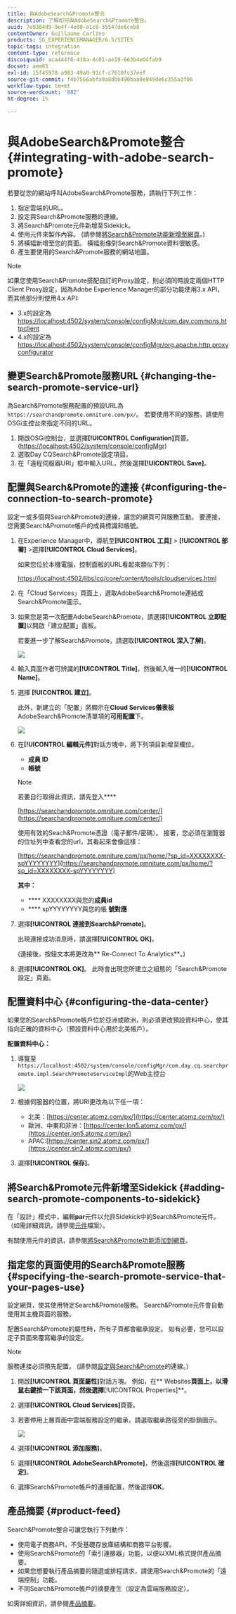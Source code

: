 ```yaml
---
title: 與AdobeSearch&Promote整合
description: 了解如何與AdobeSearch&Promote整合。
uuid: 7e9384d9-9e4f-4e00-a1c9-35547de6ceb8
contentOwner: Guillaume Carlino
products: SG_EXPERIENCEMANAGER/6.5/SITES
topic-tags: integration
content-type: reference
discoiquuid: aca444f6-418a-4c01-ae19-663b4e04fab9
docset: aem65
exl-id: 15f45978-a983-49a0-91cf-c7610fc37eef
source-git-commit: f4b7566abfa0a8dbb490baa0e849de6c355a3f06
workflow-type: tm+mt
source-wordcount: '882'
ht-degree: 1%

---
```


# 與AdobeSearch&amp;Promote整合{#integrating-with-adobe-search-promote}

若要從您的網站呼叫AdobeSearch&amp;Promote服務，請執行下列工作：

1. 指定雲端的URL。
1. 設定與Search&amp;Promote服務的連線。
1. 將Search&amp;Promote元件新增至Sidekick。
1. 使用元件來製作內容。 (請參閱[將Search&amp;Promote功能新增至網頁](/help/sites-authoring/search-and-promote.md)。)
1. 將橫幅新增至您的頁面。 橫幅影像對Search&amp;Promote資料很敏感。
1. 產生要使用的Search&amp;Promote服務的網站地圖。

>[!NOTE]
>
>如果您使用Search&amp;Promote搭配自訂的Proxy設定，則必須同時設定兩個HTTP Client Proxy設定，因為Adobe Experience Manager的部分功能使用3.x API，而其他部分則使用4.x API:
>
>* 3.x的設定為[https://localhost:4502/system/console/configMgr/com.day.commons.httpclient](https://localhost:4502/system/console/configMgr/com.day.commons.httpclient)
>* 4.x的設定為[https://localhost:4502/system/console/configMgr/org.apache.http.proxyconfigurator](https://localhost:4502/system/console/configMgr/org.apache.http.proxyconfigurator)

>



## 變更Search&amp;Promote服務URL {#changing-the-search-promote-service-url}

為Search&amp;Promote服務配置的預設URL為`https://searchandpromote.omniture.com/px/`。 若要使用不同的服務，請使用OSGi主控台來指定不同的URL。

1. 開啟OSGi控制台，並選擇&#x200B;**[!UICONTROL Configuration]**&#x200B;頁簽。 ([https://localhost:4502/system/console/configMgr](https://localhost:4502/system/console/configMgr))
1. 選取Day CQSearch&amp;Promote設定項目。
1. 在「遠程伺服器URI」框中輸入URL，然後選擇&#x200B;**[!UICONTROL Save]**。

## 配置與Search&amp;Promote的連接 {#configuring-the-connection-to-search-promote}

設定一或多個與Search&amp;Promote的連線，讓您的網頁可與服務互動。 要連接，您需要Search&amp;Promote帳戶的成員標識和帳號。

1. 在Experience Manager中，導航至&#x200B;**[!UICONTROL 工具]** > **[!UICONTROL 部署]** >選擇&#x200B;**[!UICONTROL Cloud Services]**。

   如果您位於本機電腦，控制面板的URL看起來類似下列：

   [https://localhost:4502/libs/cq/core/content/tools/cloudservices.html](https://localhost:4502/libs/cq/core/content/tools/cloudservices.html)

1. 在「Cloud Services」頁面上，選取AdobeSearch&amp;Promote連結或Search&amp;Promote圖示。

1. 如果您是第一次配置AdobeSearch&amp;Promote，請選擇&#x200B;**[!UICONTROL 立即配置]**&#x200B;以開啟「建立配置」面板。

   若要進一步了解Search&amp;Promote，請選取&#x200B;**[!UICONTROL 深入了解]**。

   ![](assets/chlimage_1-59.png)

1. 輸入頁面作者可辨識的&#x200B;**[!UICONTROL Title]**，然後輸入唯一的&#x200B;**[!UICONTROL Name]**。
1. 選擇 **[!UICONTROL 建立]**。

   此外，新建立的「配置」將顯示在&#x200B;**Cloud Services儀表板** AdobeSearch&amp;Promote清單項的&#x200B;**可用配置**&#x200B;下。

   ![](assets/chlimage_1-60.png)

1. 在&#x200B;**[!UICONTROL 編輯元件]**&#x200B;對話方塊中，將下列項目新增至欄位。

   * **成員 ID**
   * **帳號**

   >[!NOTE]
   >
   >若要自行取得此資訊，請先登入&#x200B;****
   >
   >[https://searchandpromote.omniture.com/center/](https://searchandpromote.omniture.com/center/)
   >
   >
   >使用有效的Seach&amp;Promote憑證（電子郵件/密碼）。
   >接著，您必須在瀏覽器的位址列中查看您的url，其看起來會像這樣：
   >[](https://searchandpromote.omniture.com/px/home/?sp_id=XXXXXXXX-spYYYYYYYY)
   >
   >[https://searchandpromote.omniture.com/px/home/?sp_id=XXXXXXXX-spYYYYYYYY](https://searchandpromote.omniture.com/px/home/?sp_id=XXXXXXXX-spYYYYYYYY)
   >
   >**其中：**
   >
   >    * **** XXXXXXXX與您的**成員id**
   >    * **** spYYYYYYYY與您的帳 **號對應**


1. 選擇&#x200B;**[!UICONTROL 連接到Search&amp;Promote]**。

   出現連接成功消息時，請選擇&#x200B;**[!UICONTROL OK]**。

   (連接後，按鈕文本將更改為** Re-Connect To Analytics**。)

1. 選擇&#x200B;**[!UICONTROL OK]**。 此時會出現您所建立之組態的「Search&amp;Promote設定」頁面。

## 配置資料中心 {#configuring-the-data-center}

如果您的Search&amp;Promote帳戶位於亞洲或歐洲，則必須更改預設資料中心，使其指向正確的資料中心（預設資料中心用於北美帳戶）。

**配置資料中心：**

1. 導覽至`https://localhost:4502/system/console/configMgr/com.day.cq.searchpromote.impl.SearchPromoteServiceImpl`的Web主控台

   ![](assets/chlimage_1-61.png)

1. 根據伺服器的位置，將URI更改為以下任一項：

   * 北美：[https://center.atomz.com/px/](https://center.atomz.com/px/)
   * 歐洲、中東和非洲：[https://center.lon5.atomz.com/px/](https://center.lon5.atomz.com/px/)
   * APAC:[https://center.sin2.atomz.com/px/](https://center.sin2.atomz.com/px/)

1. 選擇&#x200B;**[!UICONTROL 保存]**。

## 將Search&amp;Promote元件新增至Sidekick {#adding-search-promote-components-to-sidekick}

在「設計」模式中，編輯&#x200B;**par**&#x200B;元件以允許Sidekick中的Search&amp;Promote元件。 （如需詳細資訊，請參閱[元件](/help/sites-developing/components.md#addinganewcomponenttotheparagraphsystemdesignmode)檔案）。

有關使用元件的資訊，請參閱[將Search&amp;Promote功能添加到網頁](/help/sites-authoring/search-and-promote.md)。

## 指定您的頁面使用的Search&amp;Promote服務 {#specifying-the-search-promote-service-that-your-pages-use}

設定網頁，使其使用特定Search&amp;Promote服務。 Search&amp;Promote元件會自動使用其主機頁面的服務。

配置Search&amp;Promote的屬性時，所有子頁都會繼承設定。 如有必要，您可以設定子頁面來覆寫繼承的設定。

>[!NOTE]
>
>服務連接必須預先配置。 (請參閱[設定與Search&amp;Promote](#connection)的連線。)

1. 開啟&#x200B;**[!UICONTROL 頁面屬性]**&#x200B;對話方塊。 例如，在** Websites**頁面上，以滑鼠右鍵按一下該頁面，然後選擇&#x200B;**[!UICONTROL Properties]**。
1. 選擇&#x200B;**[!UICONTROL Cloud Services]**&#x200B;頁簽。
1. 若要停用上層頁面中雲端服務設定的繼承，請選取繼承路徑旁的掛鎖圖示。

   ![](assets/sandpinheritpadlock.png)

1. 選擇&#x200B;**[!UICONTROL 添加服務]**。
1. 選擇&#x200B;**[!UICONTROL AdobeSearch&amp;Promote]**，然後選擇&#x200B;**[!UICONTROL 確定]**。
1. 選擇Search&amp;Promote帳戶的連接配置，然後選擇&#x200B;**OK**。

## 產品摘要 {#product-feed}

Search&amp;Promote整合可讓您執行下列動作：

* 使用電子商務API，不受基礎存放庫結構和商務平台影響。
* 使用Search&amp;Promote的「索引連接器」功能，以便以XML格式提供產品摘要。
* 如果您想要執行產品摘要的隨選或排程請求，請使用Search&amp;Promote的「遠端控制」功能。
* 不同Search&amp;Promote帳戶的摘要產生（設定為雲端服務設定）。

如需詳細資訊，請參閱[產品摘要](/help/sites-administering/product-feed.md)。
